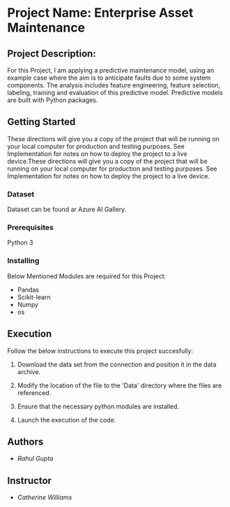 # Project Name: Enterprise Asset Maintenance


## Project Description: 

For this Project, I am applying a predictive maintenance model, using an example case where the aim is to anticipate faults due to some system components. The analysis includes feature engineering, feature selection, labeling, training and evaluation of this predictive model. Predictive models are built with Python packages.

## Getting Started

These directions will give you a copy of the project that will be running on your local computer for production and testing purposes. See Implementation for notes on how to deploy the project to a live device.These directions will give you a copy of the project that will be running on your local computer for production and testing purposes. See Implementation for notes on how to deploy the project to a live device.


### Dataset

Dataset can be found ar Azure AI Gallery. 

### Prerequisites

Python 3


### Installing

Below Mentioned Modules are required for this Project:

* Pandas
* Scikit-learn
* Numpy
* os


## Execution

Follow the below instructions to execute this project succesfully:

1) Download the data set from the connection and position it in the data archive.

2) Modify the location of the file to the 'Data' directory where the files are referenced.

3) Ensure that the necessary python modules are installed.

4) Launch the execution of the code.


## Authors

- *Rahul Gupta* 

## Instructor

- *Catherine Williams* 


